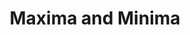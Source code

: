 ---
title: "Maxima and Minima"
prevcontenturl: ../DC-5.3-increasing-and-decreasing-functions
nextcontenturl: ../DC-5.4-maxima-and-minima
---